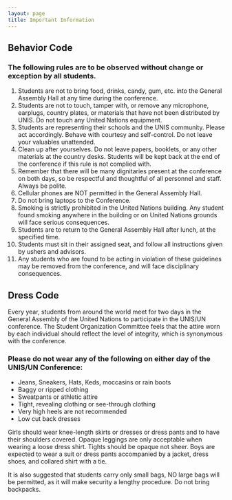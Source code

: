 ```yaml
---
layout: page
title: Important Information
---
```


<h2>Behavior Code</h2>

<h3> The following rules are to be observed without change or exception by all students. </h3>
<ol>
  <li>Students are not to bring food, drinks, candy, gum, etc. into the General Assembly Hall at any time during the conference.</li>
  <li>Students are not to touch, tamper with, or remove any microphone, earplugs, country plates, or materials that have not been distributed by UNIS. Do not touch any United Nations equipment.</li>
  <li>Students are representing their schools and the UNIS community. Please act accordingly. Behave with courtesy and self-control. Do not leave your valuables unattended.</li>
  <li>Clean up after yourselves. Do not leave papers, booklets, or any other materials at the country desks. Students will be kept back at the end of the conference if this rule is not complied with.</li>
  <li>Remember that there will be many dignitaries present at the conference on both days, so be respectful and thoughtful of all personnel and staff. Always be polite.</li>
  <li>Cellular phones are NOT permitted in the General Assembly Hall.</li>
  <li>Do not bring laptops to the Conference.</li>
  <li>Smoking is strictly prohibited in the United Nations building. Any student found smoking anywhere in the building or on United Nations grounds will face serious consequences.</li>
  <li>Students are to return to the General Assembly Hall after lunch, at the specified time.</li>
  <li>Students must sit in their assigned seat, and follow all instructions given by ushers and advisors.</li>
  <li>Any students who are found to be acting in violation of these guidelines may be removed from the conference, and will face disciplinary consequences.</li>
</ol>

<h2>Dress Code</h2>
<p>Every year, students from around the world meet for two days in the General Assembly of the United Nations to participate in the UNIS/UN conference. The Student Organization Committee feels that the attire worn by each individual should reflect the level of integrity, which is synonymous with the conference.<p>

<h3>Please do not wear any of the following on either day of the UNIS/UN Conference:</h3>
<ul>
  <li>Jeans, Sneakers, Hats, Keds, moccasins or rain boots</li>
  <li>Baggy or ripped clothing</li>
  <li>Sweatpants or athletic attire</li>
  <li>Tight, revealing clothing or see-through clothing</li>
  <li>Very high heels are not recommended</li>
  <li>Low cut back dresses</li>
</ul>

<p>Girls should wear knee-length skirts or dresses or dress pants and to have their shoulders covered. Opaque leggings are only acceptable when wearing a loose dress shirt. Tights should be opaque not sheer. Boys are expected to wear a suit or dress pants accompanied by a jacket, dress shoes, and collared shirt with a tie. </p>

<p>It is also suggested that students carry only small bags, NO large bags will be permitted, as it will make security a lengthy procedure. Do not bring backpacks.
</p>
